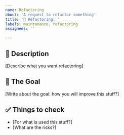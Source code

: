```yaml
---
name: Refactoring
about: 'A request to refactor something'
title: '🧼 Refactoring: '
labels: maintanance, refactoring
assignees: ''

---
```


## 💭 Description

[Describe what you want refactoring]

## 🥅 The Goal

[Write about the goal: how you will improve this stuff?]

## ✅ Things to check

- [For what is used this stuff?]
- [What are the risks?]


